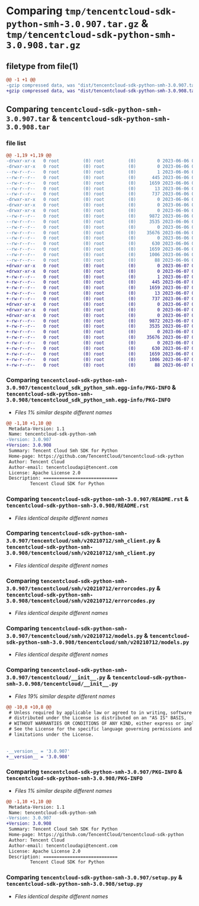 # Comparing `tmp/tencentcloud-sdk-python-smh-3.0.907.tar.gz` & `tmp/tencentcloud-sdk-python-smh-3.0.908.tar.gz`

## filetype from file(1)

```diff
@@ -1 +1 @@
-gzip compressed data, was "dist/tencentcloud-sdk-python-smh-3.0.907.tar", last modified: Tue Jun  6 02:33:19 2023, max compression
+gzip compressed data, was "dist/tencentcloud-sdk-python-smh-3.0.908.tar", last modified: Wed Jun  7 00:30:51 2023, max compression
```

## Comparing `tencentcloud-sdk-python-smh-3.0.907.tar` & `tencentcloud-sdk-python-smh-3.0.908.tar`

### file list

```diff
@@ -1,19 +1,19 @@
-drwxr-xr-x   0 root         (0) root         (0)        0 2023-06-06 02:33:19.000000 tencentcloud-sdk-python-smh-3.0.907/
-drwxr-xr-x   0 root         (0) root         (0)        0 2023-06-06 02:33:19.000000 tencentcloud-sdk-python-smh-3.0.907/tencentcloud_sdk_python_smh.egg-info/
--rw-r--r--   0 root         (0) root         (0)        1 2023-06-06 02:33:19.000000 tencentcloud-sdk-python-smh-3.0.907/tencentcloud_sdk_python_smh.egg-info/dependency_links.txt
--rw-r--r--   0 root         (0) root         (0)      445 2023-06-06 02:33:19.000000 tencentcloud-sdk-python-smh-3.0.907/tencentcloud_sdk_python_smh.egg-info/SOURCES.txt
--rw-r--r--   0 root         (0) root         (0)     1659 2023-06-06 02:33:19.000000 tencentcloud-sdk-python-smh-3.0.907/tencentcloud_sdk_python_smh.egg-info/PKG-INFO
--rw-r--r--   0 root         (0) root         (0)       13 2023-06-06 02:33:19.000000 tencentcloud-sdk-python-smh-3.0.907/tencentcloud_sdk_python_smh.egg-info/top_level.txt
--rw-r--r--   0 root         (0) root         (0)      737 2023-06-06 02:33:18.000000 tencentcloud-sdk-python-smh-3.0.907/README.rst
-drwxr-xr-x   0 root         (0) root         (0)        0 2023-06-06 02:33:19.000000 tencentcloud-sdk-python-smh-3.0.907/tencentcloud/
-drwxr-xr-x   0 root         (0) root         (0)        0 2023-06-06 02:33:19.000000 tencentcloud-sdk-python-smh-3.0.907/tencentcloud/smh/
-drwxr-xr-x   0 root         (0) root         (0)        0 2023-06-06 02:33:19.000000 tencentcloud-sdk-python-smh-3.0.907/tencentcloud/smh/v20210712/
--rw-r--r--   0 root         (0) root         (0)     9872 2023-06-06 02:33:18.000000 tencentcloud-sdk-python-smh-3.0.907/tencentcloud/smh/v20210712/smh_client.py
--rw-r--r--   0 root         (0) root         (0)     3535 2023-06-06 02:33:18.000000 tencentcloud-sdk-python-smh-3.0.907/tencentcloud/smh/v20210712/errorcodes.py
--rw-r--r--   0 root         (0) root         (0)        0 2023-06-06 02:33:18.000000 tencentcloud-sdk-python-smh-3.0.907/tencentcloud/smh/v20210712/__init__.py
--rw-r--r--   0 root         (0) root         (0)    35676 2023-06-06 02:33:18.000000 tencentcloud-sdk-python-smh-3.0.907/tencentcloud/smh/v20210712/models.py
--rw-r--r--   0 root         (0) root         (0)        0 2023-06-06 02:33:18.000000 tencentcloud-sdk-python-smh-3.0.907/tencentcloud/smh/__init__.py
--rw-r--r--   0 root         (0) root         (0)      630 2023-06-06 02:33:18.000000 tencentcloud-sdk-python-smh-3.0.907/tencentcloud/__init__.py
--rw-r--r--   0 root         (0) root         (0)     1659 2023-06-06 02:33:19.000000 tencentcloud-sdk-python-smh-3.0.907/PKG-INFO
--rw-r--r--   0 root         (0) root         (0)     1006 2023-06-06 02:33:18.000000 tencentcloud-sdk-python-smh-3.0.907/setup.py
--rw-r--r--   0 root         (0) root         (0)       88 2023-06-06 02:33:19.000000 tencentcloud-sdk-python-smh-3.0.907/setup.cfg
+drwxr-xr-x   0 root         (0) root         (0)        0 2023-06-07 00:30:51.000000 tencentcloud-sdk-python-smh-3.0.908/
+drwxr-xr-x   0 root         (0) root         (0)        0 2023-06-07 00:30:51.000000 tencentcloud-sdk-python-smh-3.0.908/tencentcloud_sdk_python_smh.egg-info/
+-rw-r--r--   0 root         (0) root         (0)        1 2023-06-07 00:30:51.000000 tencentcloud-sdk-python-smh-3.0.908/tencentcloud_sdk_python_smh.egg-info/dependency_links.txt
+-rw-r--r--   0 root         (0) root         (0)      445 2023-06-07 00:30:51.000000 tencentcloud-sdk-python-smh-3.0.908/tencentcloud_sdk_python_smh.egg-info/SOURCES.txt
+-rw-r--r--   0 root         (0) root         (0)     1659 2023-06-07 00:30:51.000000 tencentcloud-sdk-python-smh-3.0.908/tencentcloud_sdk_python_smh.egg-info/PKG-INFO
+-rw-r--r--   0 root         (0) root         (0)       13 2023-06-07 00:30:51.000000 tencentcloud-sdk-python-smh-3.0.908/tencentcloud_sdk_python_smh.egg-info/top_level.txt
+-rw-r--r--   0 root         (0) root         (0)      737 2023-06-07 00:30:51.000000 tencentcloud-sdk-python-smh-3.0.908/README.rst
+drwxr-xr-x   0 root         (0) root         (0)        0 2023-06-07 00:30:51.000000 tencentcloud-sdk-python-smh-3.0.908/tencentcloud/
+drwxr-xr-x   0 root         (0) root         (0)        0 2023-06-07 00:30:51.000000 tencentcloud-sdk-python-smh-3.0.908/tencentcloud/smh/
+drwxr-xr-x   0 root         (0) root         (0)        0 2023-06-07 00:30:51.000000 tencentcloud-sdk-python-smh-3.0.908/tencentcloud/smh/v20210712/
+-rw-r--r--   0 root         (0) root         (0)     9872 2023-06-07 00:30:51.000000 tencentcloud-sdk-python-smh-3.0.908/tencentcloud/smh/v20210712/smh_client.py
+-rw-r--r--   0 root         (0) root         (0)     3535 2023-06-07 00:30:51.000000 tencentcloud-sdk-python-smh-3.0.908/tencentcloud/smh/v20210712/errorcodes.py
+-rw-r--r--   0 root         (0) root         (0)        0 2023-06-07 00:30:51.000000 tencentcloud-sdk-python-smh-3.0.908/tencentcloud/smh/v20210712/__init__.py
+-rw-r--r--   0 root         (0) root         (0)    35676 2023-06-07 00:30:51.000000 tencentcloud-sdk-python-smh-3.0.908/tencentcloud/smh/v20210712/models.py
+-rw-r--r--   0 root         (0) root         (0)        0 2023-06-07 00:30:51.000000 tencentcloud-sdk-python-smh-3.0.908/tencentcloud/smh/__init__.py
+-rw-r--r--   0 root         (0) root         (0)      630 2023-06-07 00:30:51.000000 tencentcloud-sdk-python-smh-3.0.908/tencentcloud/__init__.py
+-rw-r--r--   0 root         (0) root         (0)     1659 2023-06-07 00:30:51.000000 tencentcloud-sdk-python-smh-3.0.908/PKG-INFO
+-rw-r--r--   0 root         (0) root         (0)     1006 2023-06-07 00:30:51.000000 tencentcloud-sdk-python-smh-3.0.908/setup.py
+-rw-r--r--   0 root         (0) root         (0)       88 2023-06-07 00:30:51.000000 tencentcloud-sdk-python-smh-3.0.908/setup.cfg
```

### Comparing `tencentcloud-sdk-python-smh-3.0.907/tencentcloud_sdk_python_smh.egg-info/PKG-INFO` & `tencentcloud-sdk-python-smh-3.0.908/tencentcloud_sdk_python_smh.egg-info/PKG-INFO`

 * *Files 1% similar despite different names*

```diff
@@ -1,10 +1,10 @@
 Metadata-Version: 1.1
 Name: tencentcloud-sdk-python-smh
-Version: 3.0.907
+Version: 3.0.908
 Summary: Tencent Cloud Smh SDK for Python
 Home-page: https://github.com/TencentCloud/tencentcloud-sdk-python
 Author: Tencent Cloud
 Author-email: tencentcloudapi@tencent.com
 License: Apache License 2.0
 Description: ============================
         Tencent Cloud SDK for Python
```

### Comparing `tencentcloud-sdk-python-smh-3.0.907/README.rst` & `tencentcloud-sdk-python-smh-3.0.908/README.rst`

 * *Files identical despite different names*

### Comparing `tencentcloud-sdk-python-smh-3.0.907/tencentcloud/smh/v20210712/smh_client.py` & `tencentcloud-sdk-python-smh-3.0.908/tencentcloud/smh/v20210712/smh_client.py`

 * *Files identical despite different names*

### Comparing `tencentcloud-sdk-python-smh-3.0.907/tencentcloud/smh/v20210712/errorcodes.py` & `tencentcloud-sdk-python-smh-3.0.908/tencentcloud/smh/v20210712/errorcodes.py`

 * *Files identical despite different names*

### Comparing `tencentcloud-sdk-python-smh-3.0.907/tencentcloud/smh/v20210712/models.py` & `tencentcloud-sdk-python-smh-3.0.908/tencentcloud/smh/v20210712/models.py`

 * *Files identical despite different names*

### Comparing `tencentcloud-sdk-python-smh-3.0.907/tencentcloud/__init__.py` & `tencentcloud-sdk-python-smh-3.0.908/tencentcloud/__init__.py`

 * *Files 19% similar despite different names*

```diff
@@ -10,8 +10,8 @@
 # Unless required by applicable law or agreed to in writing, software
 # distributed under the License is distributed on an "AS IS" BASIS,
 # WITHOUT WARRANTIES OR CONDITIONS OF ANY KIND, either express or implied.
 # See the License for the specific language governing permissions and
 # limitations under the License.
 
 
-__version__ = '3.0.907'
+__version__ = '3.0.908'
```

### Comparing `tencentcloud-sdk-python-smh-3.0.907/PKG-INFO` & `tencentcloud-sdk-python-smh-3.0.908/PKG-INFO`

 * *Files 1% similar despite different names*

```diff
@@ -1,10 +1,10 @@
 Metadata-Version: 1.1
 Name: tencentcloud-sdk-python-smh
-Version: 3.0.907
+Version: 3.0.908
 Summary: Tencent Cloud Smh SDK for Python
 Home-page: https://github.com/TencentCloud/tencentcloud-sdk-python
 Author: Tencent Cloud
 Author-email: tencentcloudapi@tencent.com
 License: Apache License 2.0
 Description: ============================
         Tencent Cloud SDK for Python
```

### Comparing `tencentcloud-sdk-python-smh-3.0.907/setup.py` & `tencentcloud-sdk-python-smh-3.0.908/setup.py`

 * *Files identical despite different names*

